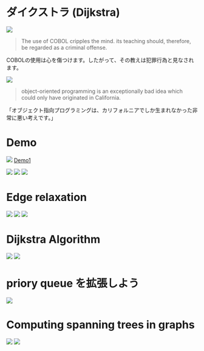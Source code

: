 # ダイクストラ (Dijkstra)
![](Image/2019-09-25-22-03-34.png)
> The use of COBOL cripples the mind. its teaching should, therefore, be regarded as a criminal offense.

COBOLの使用は心を傷つけます。したがって、その教えは犯罪行為と見なされます。

![](Image/2019-09-25-22-08-06.png)
>  object-oriented programming is an exceptionally bad idea which could only have originated in California.

「オブジェクト指向プログラミングは、カリフォルニアでしか生まれなかった非常に悪い考えです。」

# Demo
![](Image/2019-09-26-07-36-50.png)
[Demo1](https://youtu.be/uzHJXbToiIU?list=PLRdD1c6QbAqJn0606RlOR6T3yUqFWKwmX&t=133)


![](Image/2019-09-25-21-34-54.png)
![](Image/2019-09-25-21-35-37.png)
![](Image/2019-09-25-21-36-07.png)

# Edge relaxation
![](Image/2019-09-25-21-36-45.png)
![](Image/2019-09-25-21-37-06.png)
![](Image/2019-09-25-21-39-35.png)

# Dijkstra Algorithm
![](Image/2019-09-25-21-56-16.png)
![](Image/2019-09-25-21-57-02.png)

# priory queue を拡張しよう
![](Image/2019-09-26-07-20-06.png)

# Computing spanning trees in graphs
![](Image/2019-09-25-21-57-52.png)
![](Image/2019-09-25-21-59-57.png)